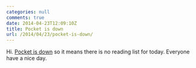 ```yaml
---
categories: null
comments: true
date: 2014-04-23T12:09:10Z
title: Pocket is down
url: /2014/04/23/pocket-is-down/
---
```


Hi. [Pocket is down](https://twitter.com/Pocket/status/458989752432091136) so it means there is no reading list for today. Everyone have a nice day.